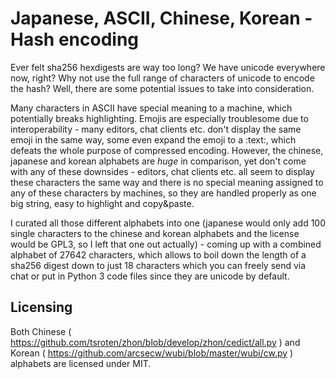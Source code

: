 # Japanese, ASCII, Chinese, Korean - Hash encoding
Ever felt sha256 hexdigests are way too long? We have unicode everywhere now, right? Why not use the full range of characters of unicode to encode the hash?
Well, there are some potential issues to take into consideration.

Many characters in ASCII have special meaning to a machine, which potentially breaks highlighting. Emojis are especially troublesome due to interoperability - many editors, chat clients etc. don't display the same emoji in the same way, some even expand the emoji to a :text:, which defeats the whole purpose of compressed encoding.
However, the chinese, japanese and korean alphabets are *huge* in comparison, yet don't come with any of these downsides - editors, chat clients etc. all seem to display these characters the same way and there is no special meaning assigned to any of these characters by machines, so they are handled properly as one big string, easy to highlight and copy&paste.

I curated all those different alphabets into one (japanese would only add 100 single characters to the chinese and korean alphabets and the license would be GPL3, so I left that one out actually) - coming up with a combined alphabet of 27642 characters, which allows to boil down the length of a sha256 digest down to just 18 characters which you can freely send via chat or put in Python 3 code files since they are unicode by default.

## Licensing
Both Chinese ( https://github.com/tsroten/zhon/blob/develop/zhon/cedict/all.py ) 
 and Korean ( https://github.com/arcsecw/wubi/blob/master/wubi/cw.py ) alphabets are licensed under MIT.
